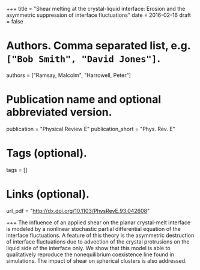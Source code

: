 +++
title = "Shear melting at the crystal-liquid interface: Erosion and the asymmetric suppression of interface fluctuations"
date = 2016-02-16
draft = false

# Authors. Comma separated list, e.g. `["Bob Smith", "David Jones"]`.
authors = ["Ramsay, Malcolm", "Harrowell, Peter"]

# Publication name and optional abbreviated version.
publication = "Physical Review E"
publication_short = "Phys. Rev. E"

# Tags (optional).
tags = []

# Links (optional).
url_pdf = "http://dx.doi.org/10.1103/PhysRevE.93.042608"

+++
The influence of an applied shear on the planar crystal-melt interface is modeled by a nonlinear stochastic partial differential equation of the interface fluctuations. A feature of this theory is the asymmetric destruction of interface fluctuations due to advection of the crystal protrusions on the liquid side of the interface only. We show that this model is able to qualitatively reproduce the nonequilibrium coexistence line found in simulations. The impact of shear on spherical clusters is also addressed.
